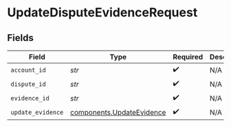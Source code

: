 # UpdateDisputeEvidenceRequest


## Fields

| Field                                                                  | Type                                                                   | Required                                                               | Description                                                            |
| ---------------------------------------------------------------------- | ---------------------------------------------------------------------- | ---------------------------------------------------------------------- | ---------------------------------------------------------------------- |
| `account_id`                                                           | *str*                                                                  | :heavy_check_mark:                                                     | N/A                                                                    |
| `dispute_id`                                                           | *str*                                                                  | :heavy_check_mark:                                                     | N/A                                                                    |
| `evidence_id`                                                          | *str*                                                                  | :heavy_check_mark:                                                     | N/A                                                                    |
| `update_evidence`                                                      | [components.UpdateEvidence](../../models/components/updateevidence.md) | :heavy_check_mark:                                                     | N/A                                                                    |